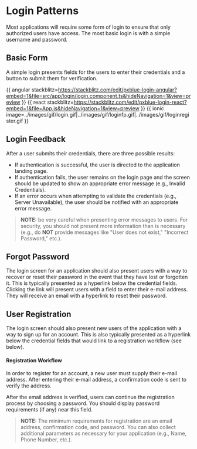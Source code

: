 # Login Patterns
Most applications will require some form of login to ensure that only authorized users have access. The most basic login is with a simple username and password.

## Basic Form
A simple login presents fields for the users to enter their credentials and a button to submit them for verification.

{{ angular stackblitz=https://stackblitz.com/edit/pxblue-login-angular?embed=1&file=src/app/login/login.component.ts&hideNavigation=1&view=preview }}
{{ react stackblitz=https://stackblitz.com/edit/pxblue-login-react?embed=1&file=App.js&hideNavigation=1&view=preview }}
{{ ionic image=../images/gif/login.gif|../images/gif/loginfp.gif|../images/gif/loginregister.gif  }}


## Login Feedback

After a user submits their credentials, there are three possible results:
* If authentication is successful, the user is directed to the application landing page.
* If authentication fails, the user remains on the login page and the screen should be updated to show an appropriate error message (e.g., Invalid Credentials).
* If an error occurs when attempting to validate the credentials (e.g., Server Unavailable), the user should be notified with an appropriate error message.



> **NOTE:** be very careful when presenting error messages to users. For security, you should not present more information than is necessary (e.g., do **NOT** provide messages like "User does not exist," "Incorrect Password," etc.).

## Forgot Password

The login screen for an application should also present users with a way to recover or reset their password in the event that they have lost or forgotten it. This is typically presented as a hyperlink below the credential fields. Clicking the link will present users with a field to enter their e-mail address. They will receive an email with a hyperlink to reset their password.

## User Registration

The login screen should also present new users of the application with a way to sign up for an account. This is also typically presented as a hyperlink below the credential fields that would link to a registration workflow (see below).

#### Registration Workflow
In order to register for an account, a new user must supply their e-mail address. After entering their e-mail address, a confirmation code is sent to verify the address.

After the email address is verified, users can continue the registration process by choosing a password. You should display password requirements (if any) near this field.

> **NOTE:** The minimum requirements for registration are an email address, confirmation code, and password. You can also collect additional parameters as necessary for your application (e.g., Name, Phone Number, etc.). 

